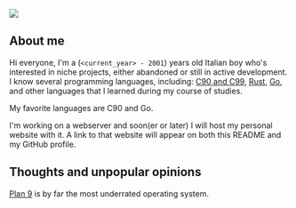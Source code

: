 ![](https://img.shields.io/github/last-commit/EdoardoLaGreca/EdoardoLaGreca?label=last%20change)

## About me

Hi everyone, I'm a (`<current_year> - 2001`) years old Italian boy who's interested in niche projects, either abandoned or still in active development. I know several programming languages, including: [C90 and C99](https://en.wikipedia.org/wiki/C_(programming_language)), [Rust](https://www.rust-lang.org/), [Go](https://golang.org/), and other languages that I learned during my course of studies.

My favorite languages are C90 and Go.

I'm working on a webserver and soon(er or later) I will host my personal website with it. A link to that website will appear on both this README and my GitHub profile.

## Thoughts and unpopular opinions

[Plan 9](https://en.wikipedia.org/wiki/Plan_9_from_Bell_Labs) is by far the most underrated operating system.
